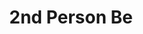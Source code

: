 ---
title: 2nd Person Be
layout: revealjs-structure
script:
- You are ___.
- You were ___.
- You will be ___.
examples:
- happy 
- sad 
- fat 
- thin 
- "casado(a)"
- bonito
- "feio(a)"
---